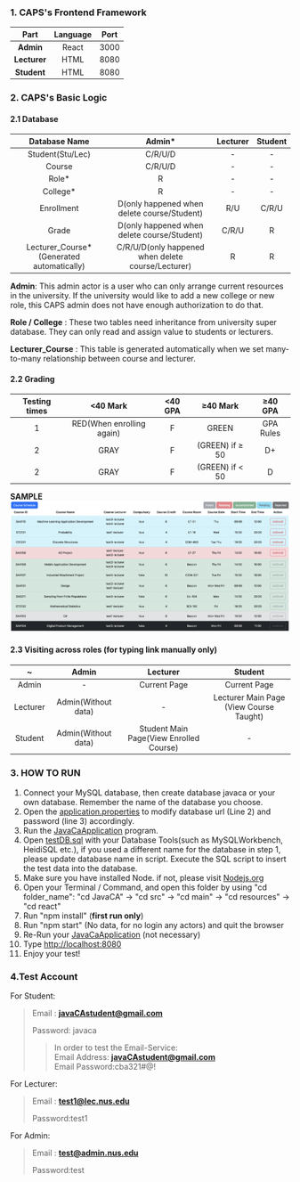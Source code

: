 ### 1. CAPS's Frontend Framework  

Part | Language | Port
 :-----: | :-----:  | :----:
**Admin** | React  | 3000
**Lecturer** | HTML | 8080
**Student** | HTML | 8080

### 2. CAPS's Basic Logic

#### 2.1 Database
Database Name|                       Admin*                       | Lecturer | Student 
 :----: |:--------------------------------------------------:|:--------:|  :----:
Student(Stu/Lec)|                      C/R/U/D                       |    -     |-
Course|                      C/R/U/D                       |    -     |-
Role*|                         R                          |    -     |-
College*|                         R                          |    -     |-
Enrollment|    D(only happened when delete course/Student)     |   R/U    |C/R/U
Grade|    D(only happened when delete course/Student)     |  C/R/U   |R
Lecturer_Course*(Generated automatically)| C/R/U/D(only happened when delete course/Lecturer) |R|R

**Admin**: This admin actor is a user who can only arrange current resources in the university. If the university would like to add a new college or new role, this CAPS admin does not have enough authorization to do that.

**Role / College** : These two tables need inheritance from university super database. They can only read and assign value to students or lecturers.

**Lecturer_Course** : This table is generated automatically when we set many-to-many relationship between course and lecturer.

#### 2.2 Grading 
Testing times |         <40 Mark          | <40 GPA |     ≥40 Mark     | ≥40 GPA
:----:|:-------------------------:|:---:|:----------------:|:----:
1| RED(When enrolling again) |F|      GREEN       |GPA Rules
2|           GRAY            |F| (GREEN) if  ≥ 50 | D+
2|           GRAY            |F| (GREEN) if < 50  |D

**SAMPLE**
![SAMPLE](src/main/resources/static/readme-1.png)

#### 2.3 Visiting across roles (for typing link manually only)
~ |Admin|Lecturer|Student
:----:|:----:|:----:|:----:
Admin| - |Current Page|Current Page
Lecturer|Admin(Without data)|-|Lecturer Main Page (View Course Taught)
Student|Admin(Without data)| Student Main Page(View Enrolled Course)|-

### 3. HOW TO RUN
1. Connect your MySQL database, then create database javaca or your own database. Remember the name of the database you choose.
2. Open the [application.properties](src/main/resources/application.properties) to modify database url (Line 2) and password (line 3) accordingly.
3. Run the [JavaCaApplication](src/main/java/com/example/javaca/JavaCaApplication.java) program.
4. Open [testDB.sql](testDB.sql) with your Database Tools(such as MySQLWorkbench, HeidiSQL etc.), if you used a different name for the database in step 1, please update database name in script. Execute the SQL script to insert the test data into the database.
5. Make sure you have installed Node. if not, please visit [Nodejs.org](https://nodejs.org/en)
6. Open your Terminal / Command, and open this folder by using "cd folder_name": "cd JavaCA" -> "cd src" -> "cd main" -> "cd resources" -> "cd react"
7. Run "npm install" (**first run only**)
8. Run "npm start" (No data, for no login any actors) and quit the browser
9. Re-Run your [JavaCaApplication](src/main/java/com/example/javaca/JavaCaApplication.java) (not necessary)
10. Type [http://localhost:8080](http://localhost:8080/)
11. Enjoy your test!

### 4.Test Account
For Student: 
>Email : **javaCAstudent@gmail.com**
>
> Password: javaca
>
> >In order to test the Email-Service:  
> >Email Address: **javaCAstudent@gmail.com**  
> >Email Password:cba321#@!

For Lecturer:
>Email : **test1@lec.nus.edu**
> 
> Password:test1

For Admin:
>Email : **test@admin.nus.edu**
> 
> Password:test
